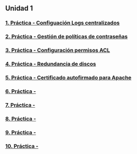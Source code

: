 <!--
**danpermor/danpermor** is a ✨ _special_ ✨ repository because its `README.md` (this file) appears on your GitHub profile.

Here are some ideas to get you started:

- 🔭 I’m currently working on ...
- 🌱 I’m currently learning ...
- 👯 I’m looking to collaborate on ...
- 🤔 I’m looking for help with ...
- 💬 Ask me about ...
- 📫 How to reach me: ...
- 😄 Pronouns: ...
- ⚡ Fun fact: ...
-->
## Unidad 1
### [1. Práctica - Configuación Logs centralizados](practica1.md)
### [2. Práctica - Gestión de políticas de contraseñas](practica2.md)
### [3. Práctica - Configuración permisos ACL](practica3.md)
### [4. Práctica - Redundancia de discos](practica4.md)
### [5. Práctica - Certificado autofirmado para Apache](practica5.md)
### [6. Práctica - ](practica6.md)
### [7. Práctica - ](practica7.md)
### [8. Práctica - ](practica8.md)
### [9. Práctica - ](practica9.md)
### [10. Práctica - ](practica10.md)
